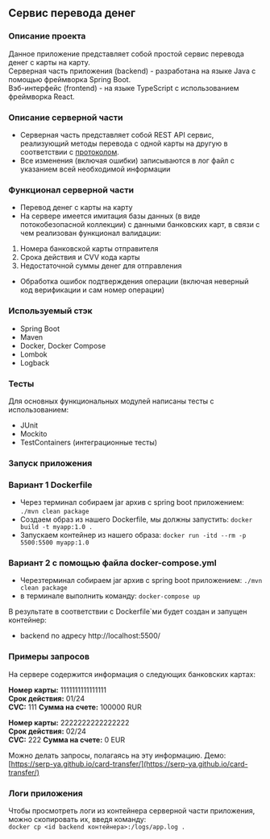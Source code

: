 ##  Сервис перевода денег
### Описание проекта

Данное приложение представляет собой простой сервис перевода денег с карты на карту.  
Серверная часть приложения (backend) - разработана на языке Java с помощью фреймворка Spring Boot.  
Вэб-интерфейс (frontend) - на языке TypeScript с использованием фреймворка React.

### Описание серверной части
+ Серверная часть представляет собой REST API сервис, реализующий методы перевода с одной карты на другую
  в соответствии с [протоколом](https://github.com/netology-code/jd-homeworks/blob/master/diploma/MoneyTransferServiceSpecification.yaml).
+ Все изменения (включая ошибки) записываются в лог файл с указанием всей необходимой информации

### Функционал серверной части
+ Перевод денег с карты на карту
+ На сервере имеется имитация базы данных (в виде потокобезопасной коллекции) с данными банковских карт,
  в связи с чем реализован функционал валидации:
1. Номера банковской карты отправителя
2. Срока действия и CVV кода карты
3. Недостаточной суммы денег для отправления
+ Обработка ошибок подтверждения операции (включая неверный код верификации и сам номер операции)

### Используемый стэк
+ Spring Boot
+ Maven
+ Docker, Docker Compose
+ Lombok
+ Logback

### Тесты
Для основных функциональных модулей написаны тесты с использованием:
+ JUnit
+ Mockito
+ TestContainers (интеграционные тесты)

### Запуск приложения
### Вариант 1 Dockerfile
- Через терминал собираем jar архив с spring boot приложением: `./mvn clean package `
- Создаем образ из нашего Dockerfile, мы должны запустить: `docker build -t myapp:1.0 .  `
- Запускаем контейнер из нашего образа: `docker run -itd --rm -p 5500:5500 myapp:1.0`

### Вариант 2 с помощью файла docker-compose.yml
- Черезтерминал собираем jar архив с spring boot приложением: `./mvn clean package`
- в терминале выполнить команду: `docker-compose up`

В результате в соответствии с Dockerfile`ми будет создан и запущен контейнер:
+ backend по адресу http://localhost:5500/


### Примеры запросов
На сервере содержится информация о следующих банковских картах:  

**Номер карты:** 1111111111111111  
**Срок действия:** 01/24  
**CVC:** 111
**Сумма на счете:** 100000 RUR

**Номер карты:** 2222222222222222  
**Срок действия:** 02/24  
**CVC:** 222
**Сумма на счете:** 0 EUR

Можно делать запросы, полагаясь на эту информацию.
Демо: [https://serp-ya.github.io/card-transfer/](https://serp-ya.github.io/card-transfer/)

### Логи приложения
Чтобы просмотреть логи из контейнера серверной части приложения, можно скопировать их,
введя команду:  
```docker cp <id backend контейнера>:/logs/app.log .```